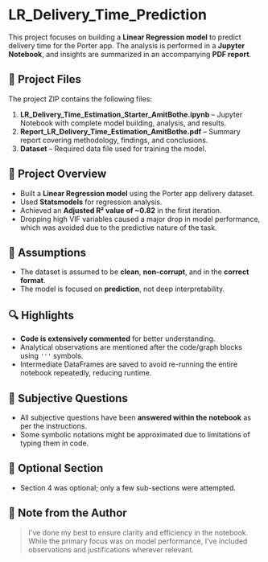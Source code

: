 # LR_Delivery_Time_Prediction

This project focuses on building a **Linear Regression model** to predict delivery time for the Porter app. The analysis is performed in a **Jupyter Notebook**, and insights are summarized in an accompanying **PDF report**.

## 📁 Project Files

The project ZIP contains the following files:

1. **LR_Delivery_Time_Estimation_Starter_AmitBothe.ipynb** – Jupyter Notebook with complete model building, analysis, and results.
2. **Report_LR_Delivery_Time_Estimation_AmitBothe.pdf** – Summary report covering methodology, findings, and conclusions.
3. **Dataset** – Required data file used for training the model.

## 📌 Project Overview

- Built a **Linear Regression model** using the Porter app delivery dataset.
- Used **Statsmodels** for regression analysis.
- Achieved an **Adjusted R² value of ~0.82** in the first iteration.
- Dropping high VIF variables caused a major drop in model performance, which was avoided due to the predictive nature of the task.

## 🧠 Assumptions

- The dataset is assumed to be **clean**, **non-corrupt**, and in the **correct format**.
- The model is focused on **prediction**, not deep interpretability.

## 🔍 Highlights

- **Code is extensively commented** for better understanding.
- Analytical observations are mentioned after the code/graph blocks using `'''` symbols.
- Intermediate DataFrames are saved to avoid re-running the entire notebook repeatedly, reducing runtime.

## 📝 Subjective Questions

- All subjective questions have been **answered within the notebook** as per the instructions.
- Some symbolic notations might be approximated due to limitations of typing them in code.

## 🚨 Optional Section

- Section 4 was optional; only a few sub-sections were attempted.

## 💬 Note from the Author

> I've done my best to ensure clarity and efficiency in the notebook. While the primary focus was on model performance, I've included observations and justifications wherever relevant.
